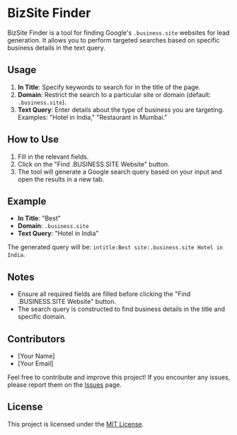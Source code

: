 # BizSite Finder

BizSite Finder is a tool for finding Google's `.business.site` websites for lead generation. It allows you to perform targeted searches based on specific business details in the text query.

## Usage

1. **In Title**: Specify keywords to search for in the title of the page.
2. **Domain**: Restrict the search to a particular site or domain (default: `.business.site`).
3. **Text Query**: Enter details about the type of business you are targeting. Examples: "Hotel in India," "Restaurant in Mumbai."

## How to Use

1. Fill in the relevant fields.
2. Click on the "Find .BUSINESS.SITE Website" button.
3. The tool will generate a Google search query based on your input and open the results in a new tab.

## Example

- **In Title**: "Best"
- **Domain**: `.business.site`
- **Text Query**: "Hotel in India"

The generated query will be: `intitle:Best site:.business.site Hotel in India`.

## Notes

- Ensure all required fields are filled before clicking the "Find .BUSINESS.SITE Website" button.
- The search query is constructed to find business details in the title and specific domain.

## Contributors

- [Your Name]
- [Your Email]

Feel free to contribute and improve this project! If you encounter any issues, please report them on the [Issues](https://github.com/baradatipu/BizSite-Finder/issues) page.

## License

This project is licensed under the [MIT License](LICENSE).

